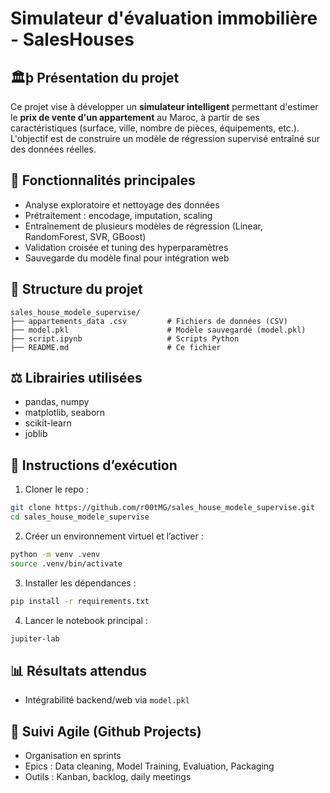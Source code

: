 # Simulateur d'évaluation immobilière - SalesHouses

## 🏛þ Présentation du projet

Ce projet vise à développer un **simulateur intelligent** permettant d'estimer le **prix de vente d'un appartement** au Maroc, à partir de ses caractéristiques (surface, ville, nombre de pièces, équipements, etc.). L'objectif est de construire un modèle de régression supervisé entraîné sur des données réelles.

## 🔄 Fonctionnalités principales

* Analyse exploratoire et nettoyage des données
* Prétraitement : encodage, imputation, scaling
* Entraînement de plusieurs modèles de régression (Linear, RandomForest, SVR, GBoost)
* Validation croisée et tuning des hyperparamètres
* Sauvegarde du modèle final pour intégration web

## 📂 Structure du projet

```
sales_house_modele_supervise/
├── appartements_data .csv         # Fichiers de données (CSV)
├── model.pkl                      # Modèle sauvegardé (model.pkl)
├── script.ipynb                   # Scripts Python           
├── README.md                      # Ce fichier
```

## ⚖️ Librairies utilisées

* pandas, numpy
* matplotlib, seaborn
* scikit-learn
* joblib

## 📆 Instructions d’exécution

1. Cloner le repo :

```bash
git clone https://github.com/r00tMG/sales_house_modele_supervise.git
cd sales_house_modele_supervise
```

2. Créer un environnement virtuel et l’activer :

```bash
python -m venv .venv
source .venv/bin/activate  
```

3. Installer les dépendances :

```bash
pip install -r requirements.txt
```

4. Lancer le notebook principal :

```bash
jupiter-lab
```

## 📊 Résultats attendus

* Intégrabilité backend/web via `model.pkl`

## 📅 Suivi Agile (Github Projects)

* Organisation en sprints
* Epics : Data cleaning, Model Training, Evaluation, Packaging
* Outils : Kanban, backlog, daily meetings

